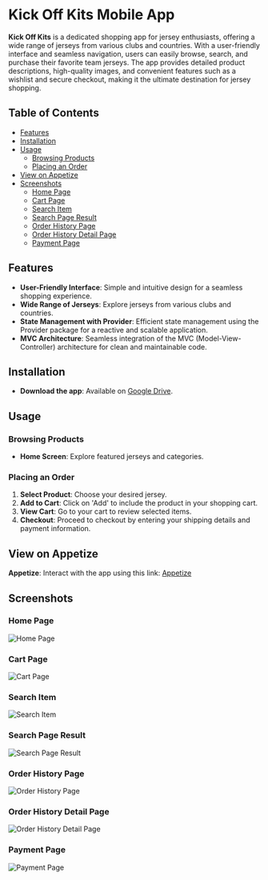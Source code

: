 # Kick Off Kits Mobile App

**Kick Off Kits** is a dedicated shopping app for jersey enthusiasts, offering a wide range of jerseys from various clubs and countries. With a user-friendly interface and seamless navigation, users can easily browse, search, and purchase their favorite team jerseys. The app provides detailed product descriptions, high-quality images, and convenient features such as a wishlist and secure checkout, making it the ultimate destination for jersey shopping.

## Table of Contents
- [Features](#features)
- [Installation](#installation)
- [Usage](#usage)
  - [Browsing Products](#browsing-products)
  - [Placing an Order](#placing-an-order)
- [View on Appetize](#view-on-appetize)
- [Screenshots](#screenshots)
  - [Home Page](#home-page)
  - [Cart Page](#cart-page)
  - [Search Item](#search-item)
  - [Search Page Result](#search-page-result)
  - [Order History Page](#order-history-page)
  - [Order History Detail Page](#order-history-detail-page)
  - [Payment Page](#payment-page)

## Features
- **User-Friendly Interface**: Simple and intuitive design for a seamless shopping experience.
- **Wide Range of Jerseys**: Explore jerseys from various clubs and countries.
- **State Management with Provider**: Efficient state management using the Provider package for a reactive and scalable application.
- **MVC Architecture**: Seamless integration of the MVC (Model-View-Controller) architecture for clean and maintainable code.

## Installation
- **Download the app**: Available on [Google Drive](https://drive.google.com/file/d/1HO4HHGvQvCWLgfmb6mWT0Ng6me9zWEWM/view?usp=drive_link).

## Usage

### Browsing Products
- **Home Screen**: Explore featured jerseys and categories.

### Placing an Order
1. **Select Product**: Choose your desired jersey.
2. **Add to Cart**: Click on 'Add' to include the product in your shopping cart.
3. **View Cart**: Go to your cart to review selected items.
4. **Checkout**: Proceed to checkout by entering your shipping details and payment information.

## View on Appetize
**Appetize**: Interact with the app using this link: [Appetize](https://appetize.io/app/b_rdjora33gnqunb57r55cnsxhhy)

## Screenshots

### Home Page
![Home Page](assets/images/Home.png)

### Cart Page
![Cart Page](assets/images/cart.png)

### Search Item
![Search Item](assets/images/search_item.png)

### Search Page Result
![Search Page Result](assets/images/search_result.png)

### Order History Page
![Order History Page](assets/images/order_history.png)

### Order History Detail Page
![Order History Detail Page](assets/images/order_history_detail.png)

### Payment Page
![Payment Page](assets/images/payment.png)

